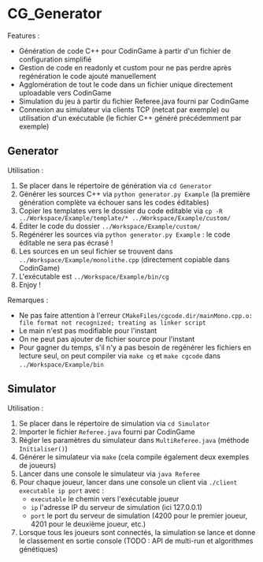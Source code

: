 # CG_Generator

Features :
* Génération de code C++ pour CodinGame à partir d'un fichier de configuration simplifié
* Gestion de code en readonly et custom pour ne pas perdre après regénération le code ajouté manuellement
* Agglomération de tout le code dans un fichier unique directement uploadable vers CodinGame
* Simulation du jeu à partir du fichier Referee.java fourni par CodinGame
* Connexion au simulateur via clients TCP (netcat par exemple) ou utilisation d'un exécutable (le fichier C++ généré précédemment par exemple)

## Generator

Utilisation :
1. Se placer dans le répertoire de génération via `cd Generator`
2. Générer les sources C++ via `python generator.py Example` (la première génération complète va échouer sans les codes éditables)
3. Copier les templates vers le dossier du code editable via `cp -R ../Workspace/Example/template/* ../Workspace/Example/custom/`
4. Éditer le code du dossier `../Workspace/Example/custom/`
5. Regénérer les sources via `python generator.py Example` : le code éditable ne sera pas écrasé !
6. Les sources en un seul fichier se trouvent dans `../Workspace/Example/monolithe.cpp` (directement copiable dans CodinGame)
7. L'exécutable est `../Workspace/Example/bin/cg`
8. Enjoy !
  
Remarques :
* Ne pas faire attention à l'erreur `CMakeFiles/cgcode.dir/mainMono.cpp.o: file format not recognized; treating as linker script`
* Le main n'est pas modifiable pour l'instant
* On ne peut pas ajouter de fichier source pour l'instant
* Pour gagner du temps, s'il n'y a pas besoin de regénérer les fichiers en lecture seul, on peut compiler via `make cg` et `make cgcode` dans `../Workspace/Example/bin`

## Simulator

Utilisation :
1. Se placer dans le répertoire de simulation via `cd Simulator`
2. Importer le fichier `Referee.java` fourni par CodinGame
3. Régler les paramètres du simulateur dans `MultiReferee.java` (méthode `Initialiser()`)
4. Générer le simulateur via `make` (cela compile également deux exemples de joueurs)
5. Lancer dans une console le simulateur via `java Referee`
6. Pour chaque joueur, lancer dans une console un client via `./client executable ip port` avec :
    * `executable` le chemin vers l'exécutable joueur
    * `ip` l'adresse IP du serveur de simulation (ici 127.0.0.1)
    * `port` le port du serveur de simulation (4200 pour le premier joueur, 4201 pour le deuxième joueur, etc.)
7. Lorsque tous les joueurs sont connectés, la simulation se lance et donne le classement en sortie console (TODO : API de multi-run et algorithmes génétiques)
